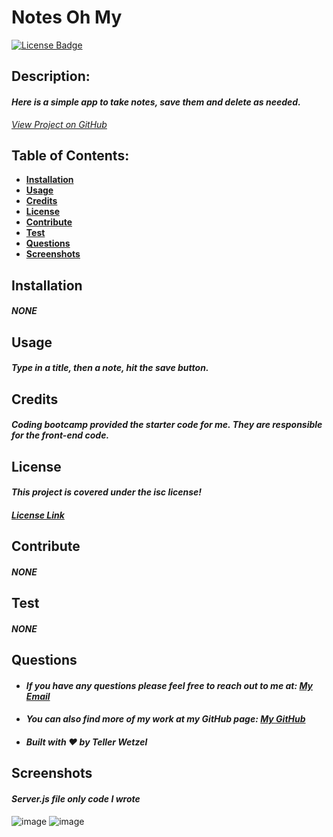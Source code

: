 # Notes Oh My

  [![License Badge](https://img.shields.io/badge/license-isc-blue.svg)](#license)

  ## Description:
  #### *Here is a simple app to take notes, save them and delete as needed.*
  *[View Project on GitHub](https://github.com/teller35/notes-oh-my)*

  ## Table of Contents:
  * [**Installation**](#installation)
  * [**Usage**](#usage)
  * [**Credits**](#credits)
  * [**License**](#license)
  * [**Contribute**](#contribute)
  * [**Test**](#test)
  * [**Questions**](#questions)
  * [**Screenshots**](#screenshots)

  ## Installation
  #### *NONE*

  ## Usage
  #### *Type in a title, then a note, hit the save button.*

  ## Credits
  
  #### *Coding bootcamp provided the starter code for me. They are responsible for the front-end code.*
  

  ## License
  #### *This project is covered under the isc license!*
  #### *[License Link](https://choosealicense.com/licenses/isc)*

  ## Contribute
  #### *NONE*

  ## Test
  #### *NONE*

  ## Questions
  * #### *If you have any questions please feel free to reach out to me at: <a href='mailto:tellerwetzel@yahoo.com'></i>My Email</a>*
  * #### *You can also find more of my work at my GitHub page: [My GitHub](https://github.com/teller35)*
  * #### *Built with ❤️ by Teller Wetzel*

  ## Screenshots
  #### *Server.js file only code I wrote*
![image](https://user-images.githubusercontent.com/79383305/119549185-34764200-bd54-11eb-843b-2f3a84fb75ff.png)
![image](https://user-images.githubusercontent.com/79383305/119549256-45bf4e80-bd54-11eb-9dc7-cb4b7e6087ac.png)